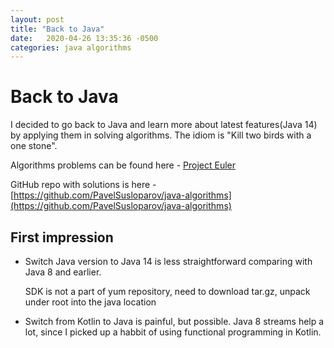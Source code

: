 ```yaml
---
layout: post
title: "Back to Java"
date:   2020-04-26 13:35:36 -0500
categories: java algorithms
---
```


# Back to Java

I decided to go back to Java and learn more about latest features(Java 14) by applying them in solving algorithms.
The idiom is "Kill two birds with a one stone".

Algorithms problems can be found here - [Project Euler](https://projecteuler.net/)

GitHub repo with solutions is here - [https://github.com/PavelSusloparov/java-algorithms](https://github.com/PavelSusloparov/java-algorithms)

## First impression

* Switch Java version to Java 14 is less straightforward comparing with Java 8 and earlier.

    SDK is not a part of yum repository, need to download tar.gz, unpack under root into the java location

* Switch from Kotlin to Java is painful, but possible. Java 8 streams help a lot, since I picked up a habbit of using functional programming in Kotlin.



